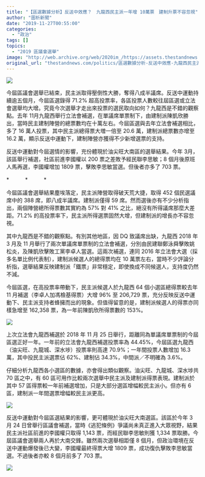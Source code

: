```yaml
---
title: "【區選數據分析】反送中效應？　九龍西民主派一年增 10萬票　建制升票不容忽視"
author: "圖析新聞"
date: "2019-11-27T00:55:00"
categories:
  - "政治"
tags: []
topics:
  - "2019 區議會選舉"
image: "http://web.archive.org/web/2020im_/https://assets.thestandnews.com/media/photos/kenny-04_O4UQY_1200x0_WqjUu_ao6bdst.png"
original_url: "thestandnews.com/politics/區選數據分析-反送中效應-九龍西民主派一年增-10萬票-建制得票增不容忽視"
---
```

![](http://web.archive.org/web/2020im_/https://assets.thestandnews.com/media/photos/kenny-04_O4UQY_1200x0_WqjUu_ao6bdst.png)

今屆區議會選舉已結束，民主派取得壓倒性大勝，奪得八成半議席。反送中運動持續逾五個月，今屆區選錄得 71.2% 超高投票率，各區投票人數較往屆區選或立法會選舉均大增。究竟今次選舉才走出來投票的選民取向如何？九龍西是不錯的觀察點。去年 11月九龍西舉行立法會補選，在單議席單票制下，由建制派陳凱欣勝出，當時民主建制陣營的總票數均在十萬左右。今屆區選與去年立法會補選相比，多了 16 萬人投票，其中民主派總得票大増一倍至 20.6 萬，建制派總票數亦增至 16.2 萬，顯示反送中運動下，建制陣營亦獲得不少新增選票的支持。

反送中運動對今屆選情的影響，充份體現於油尖旺大南區的選舉結果。今年 3月，該區舉行補選，社區前進李國權以 200 票之差敗予經民聯李思敏；8 個月後原班人馬再選，李國權增加 1809 票，擊敗李思敏當選。但後者亦多了 703 票。 

\*　　　\*　　　\*

今屆區議會選舉結果塵埃落定，民主派陣營取得破天荒大捷，取得 452 個民選議席中的 388 席，即八成半議席。建制派僅得 59 席。然而選後亦有不少分析指出，兩個陣營總所得票數其實約為 57% 對 41% 之比，絕沒有所得議席那麼大差距。71.2% 的高投票率下，民主派所得選票固然大增，但建制派的增長亦不容忽視。

其中九龍西是不錯的觀察點。有別其他地區，因 DQ 致議席出缺，九龍西 2018 年 3 月及 11 月舉行了兩次單議席單票制的立法會補選，分別由民建聯鄭泳舜擊敗姚松炎，及陳凱欣擊敗工黨李卓人當選。這兩次補選，連同 2016 年立法會大選（採多名單比例代表制），建制派候選人的總得票均在 10 萬票左右，當時不少評論分析指，選舉結果反映建制派「鐵票」非常穩定，即使換成不同候選人，支持度仍然不減。

今屆區選，在高投票率帶動下，民主派候選人於九龍西 64 個小選區總得票較去年 11 月補選（李卓人加馮檢基得票）大增 96% 至 206,729 票，充分反映反送中運動下、民主派支持者蜂擁而出的現象。但值得留意的是，建制派候選人的得票亦同樣急增至 162,358 票，為一年前陳凱欣所得票數的 153%。 

![](http://web.archive.org/web/2020im_/https://assets.thestandnews.com/media/photos/kenny-02_rACqo_1200x0_nKxYm_oSR9Zwb.png)

上次立法會九龍西補選於 2018 年 11 月 25 日舉行，距離同為單議席單票制的今屆區選正好一年。一年前的立法會九龍西補選投票率為 44.45%，今屆區選九龍西（油尖旺、九龍城、深水埗）投票率則高達 70.9%；一年間投票人數增加 16.3 萬，其中投民主派選票佔 62%、建制佔 34.3%，中間派／不明確為 3.6%。

仔細分析九龍西各小選區的數據，亦會得出類似觀察。油尖旺、九龍城、深水埗共 70 區之中，有 60 區可用作比較兩次選舉中民主派及建制派得票表現。建制派於其中 57 區得票較一年前補選增加，只是大部分選區增幅較民主派小。但亦有 6 區，建制派一年間選票增幅較民主派更高。

![](http://web.archive.org/web/2020im_/https://assets.thestandnews.com/media/photos/kenny-01_G0T3B_nRqltSi.png)

反送中運動對今屆區選結果的影響，更可體現於油尖旺大南選區。該區於今年 3 月 24 日曾舉行區議會補選，當時《逃犯條例》爭議尚未真正進入大眾視野，結果民主派社區前進的李國權只取得 1,143 票，而經民聯李思敏則獲 1,334 票取勝。今屆區議會選舉兩人再於大南交鋒。雖然兩次選舉相距僅 8 個月，但政治環境在反送中運動爆發後已大變，李國權最終得票大增 1809 票，成功復仇擊敗李思敏當選。不過後者亦較 8 個月前多了 703 票。 

![](http://web.archive.org/web/2020im_/https://assets.thestandnews.com/media/photos/kenny-03_4yJw7_3ccSSM7.png)